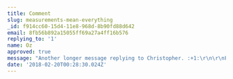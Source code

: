 ```yaml
---
title: Comment
slug: measurements-mean-everything
_id: f914cc60-15d4-11e8-968d-8b90fd88d642
email: 8fb56b892a15055ff69a27a4ff16b576
replying_to: '1'
name: Oz
approved: true
message: "Another longer message replying to Christopher. :+1:\r\n\r\nFrom the far north they heard a low wail of the wind, and Uncle Henry and Dorothy could see where the long grass bowed in waves before the coming storm. There now came a sharp whistling in the air from the south, and as they turned their eyes that way they saw ripples in the grass coming from that direction also."
date: '2018-02-20T00:28:30.024Z'
---
```


